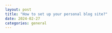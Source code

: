 ```yaml
---
layout: post
title: "How to set up your personal blog site?"
date: 2024-02-27
categories: general
---
```


